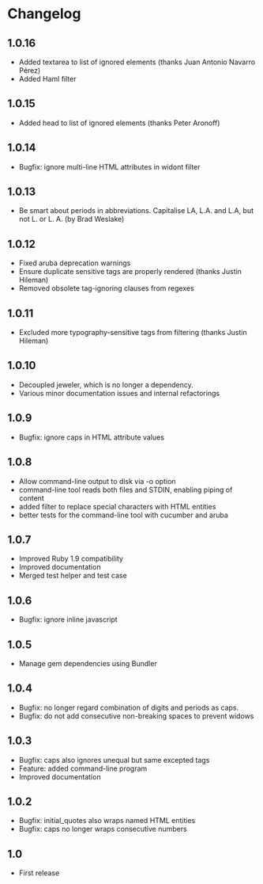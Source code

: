 # Changelog

## 1.0.16

* Added textarea to list of ignored elements (thanks Juan Antonio Navarro Pérez)
* Added Haml filter

## 1.0.15

* Added head to list of ignored elements (thanks Peter Aronoff)

## 1.0.14

* Bugfix: ignore multi-line HTML attributes in widont filter

## 1.0.13

* Be smart about periods in abbreviations. Capitalise LA, L.A. and L.A, but not L. or L. A. (by Brad Weslake)

## 1.0.12

* Fixed aruba deprecation warnings
* Ensure duplicate sensitive tags are properly rendered (thanks Justin Hileman)
* Removed obsolete tag-ignoring clauses from regexes

## 1.0.11

* Excluded more typography-sensitive tags from filtering (thanks Justin Hileman)

## 1.0.10

* Decoupled jeweler, which is no longer a dependency.
* Various minor documentation issues and internal refactorings

## 1.0.9

* Bugfix: ignore caps in HTML attribute values

## 1.0.8

* Allow command-line output to disk via -o option
* command-line tool reads both files and STDIN, enabling piping of content
* added filter to replace special characters with HTML entities
* better tests for the command-line tool with cucumber and aruba

## 1.0.7

* Improved Ruby 1.9 compatibility
* Improved documentation
* Merged test helper and test case

## 1.0.6

* Bugfix: ignore inline javascript

## 1.0.5

* Manage gem dependencies using Bundler

## 1.0.4

* Bugfix: no longer regard combination of digits and periods as caps.
* Bugfix: do not add consecutive non-breaking spaces to prevent widows

## 1.0.3

* Bugfix: caps also ignores unequal but same excepted tags
* Feature: added command-line program
* Improved documentation

## 1.0.2

* Bugfix: initial_quotes also wraps named HTML entities
* Bugfix: caps no longer wraps consecutive numbers

## 1.0

* First release
